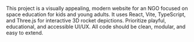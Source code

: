 <!-- Use this file to provide workspace-specific custom instructions to Copilot. For more details, visit https://code.visualstudio.com/docs/copilot/copilot-customization#_use-a-githubcopilotinstructionsmd-file -->

This project is a visually appealing, modern website for an NGO focused on space education for kids and young adults. It uses React, Vite, TypeScript, and Three.js for interactive 3D rocket depictions. Prioritize playful, educational, and accessible UI/UX. All code should be clean, modular, and easy to extend.
